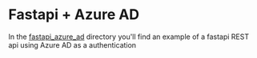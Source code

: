 # Fastapi + Azure AD

In the [fastapi_azure_ad](./fastapi_azure_ad) directory you'll find an example of a fastapi REST api using 
Azure AD as a authentication